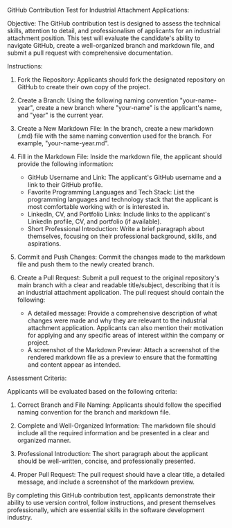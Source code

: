 GitHub Contribution Test for Industrial Attachment Applications:

Objective: The GitHub contribution test is designed to assess the technical skills, attention to detail, and professionalism of applicants for an industrial attachment position. This test will evaluate the candidate's ability to navigate GitHub, create a well-organized branch and markdown file, and submit a pull request with comprehensive documentation.

Instructions:

1. Fork the Repository: Applicants should fork the designated repository on GitHub to create their own copy of the project.

2. Create a Branch: Using the following naming convention "your-name-year", create a new branch where "your-name" is the applicant's name, and "year" is the current year.

3. Create a New Markdown File: In the branch, create a new markdown (.md) file with the same naming convention used for the branch. For example, "your-name-year.md".

4. Fill in the Markdown File: Inside the markdown file, the applicant should provide the following information:

   - GitHub Username and Link: The applicant's GitHub username and a link to their GitHub profile.
   - Favorite Programming Languages and Tech Stack: List the programming languages and technology stack that the applicant is most comfortable working with or is interested in.
   - LinkedIn, CV, and Portfolio Links: Include links to the applicant's LinkedIn profile, CV, and portfolio (if available).
   - Short Professional Introduction: Write a brief paragraph about themselves, focusing on their professional background, skills, and aspirations.

5. Commit and Push Changes: Commit the changes made to the markdown file and push them to the newly created branch.

6. Create a Pull Request: Submit a pull request to the original repository's main branch with a clear and readable title/subject, describing that it is an industrial attachment application. The pull request should contain the following:

   - A detailed message: Provide a comprehensive description of what changes were made and why they are relevant to the industrial attachment application. Applicants can also mention their motivation for applying and any specific areas of interest within the company or project.
   - A screenshot of the Markdown Preview: Attach a screenshot of the rendered markdown file as a preview to ensure that the formatting and content appear as intended.

Assessment Criteria:

Applicants will be evaluated based on the following criteria:

1. Correct Branch and File Naming: Applicants should follow the specified naming convention for the branch and markdown file.

2. Complete and Well-Organized Information: The markdown file should include all the required information and be presented in a clear and organized manner.

3. Professional Introduction: The short paragraph about the applicant should be well-written, concise, and professionally presented.

4. Proper Pull Request: The pull request should have a clear title, a detailed message, and include a screenshot of the markdown preview.

By completing this GitHub contribution test, applicants demonstrate their ability to use version control, follow instructions, and present themselves professionally, which are essential skills in the software development industry.
